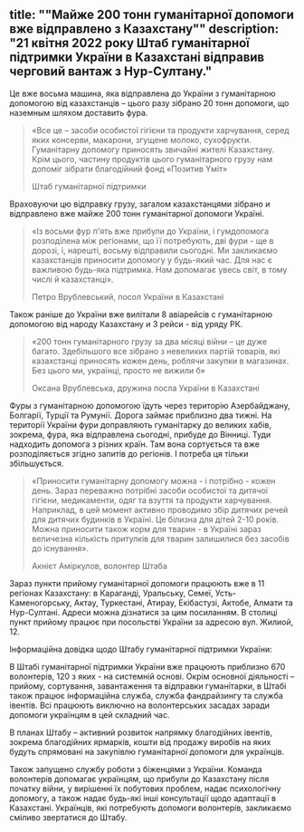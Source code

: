 title: ""Майже 200 тонн гуманітарної допомоги вже відправлено з Казахстану""
description: "21 квітня 2022 року Штаб гуманітарної підтримки України в Казахстані відправив черговий вантаж з Нур-Султану."
---

Це вже восьма машина, яка відправлена до України з гуманітарною допомогою від казахстанців – цього разу зібрано 20 тонн допомоги, що наземным шляхом доставить фура.

>«Все це – засоби особистої гігієни та продукти харчування, серед яких консерви, макарони, згущене молоко, сухофрукти. Гуманітарну допомогу приносять звичайні жителі Казахстану. Крім цього, частину продуктів цього гуманітарного грузу нам допоміг зібрати благодійний фонд «Позитив Yмiт»
>
> Штаб гуманітарної підтримки

Враховуючи цю відправку грузу, загалом казахстанцями зібрано и відправлено вже майже 200 тонн гуманітарної допомоги Україні. 

>«Із восьми фур п'ять вже прибули до України, і гумдопомога розподілена між регіонами, що її потребують, дві фури - ще в дорозі, і, нарешті, восьму відправили сьогодні. Ми закликаємо казахстанців приносити допомогу у будь-який час. Для нас є важливою будь-яка підтримка. Нам допомагає увесь світ, в тому числі й казахстанці».
>
> Петро Врублевський, посол України в Казахстані

Також раніше до України вже вилітали 8 авіарейсів с гуманітарною допомогою від народу Казахстану и 3 рейси - від уряду РК.  

>«200 тонн гуманітарного грузу за два місяці війни – це дуже багато. Здебільшого все зібрано з невеликих партій товарів, які казахстанці приносять кожен день, роблячи закупки в магазинах. Без цього ми, українці, просто не вижили б»
>
> Оксана Врублевська, дружина посла України в Казахстані

Фуры з гуманітарною допомогою їдуть через територію Азербайджану, Болгарії, Турції та Румунії. Дорога займає приблизно два тижні. На території України фури доправляють гуманітарку до великих хабів, зокрема, фура, яка відправлена сьогодні, прибуде до Вінниці. Туди надходить допомога з різних країн. Там вона сортується та вже розподіляється згідно запитів до регіонів. І потреба ця тільки збільшується.  

>«Приносити гуманітарну допомогу можна - і потрібно - кожен день. Зараз переважно потрібні засоби особистої та дитячої гігієни, медикаменти, одяг та взуття та продукти харчування. Наприклад, в цей момент активно проводимо збір дитячих речей для дитячих будинків в Україні. Це білизна для дітей 2-10 років. Можна приносити також корм для тварин - в Україні зараз величезна кількість притулків для тварин залишилися без засобів до існування».
>
> Акнієт Аміркулов, волонтер Штаба

Зараз пункти прийому гуманітарної допомоги працюють вже в 11 регіонах Казахстану: в Караганді, Уральську, Семеї, Усть-Каменогорську, Актау, Туркестані, Атирау, Екібастузі, Актобе, Алмати та Нур-Султані. Адреси можна дізнатися за цим посиланням. В столиці пункт прийому працює при посольстві України за адресою вул. Жилиой, 12.

Інформаційна довідка щодо Штабу гуманітарної підтримки України:

В Штабі гуманітарної підтримки України вже працюють приблизно 670 волонтерів, 120 з яких - на системній основі. Окрім основної діяльності – прийому, сортування, завантаження та відправки гуманітарки, в Штабі також працює інформаційна служба, служба фандрайзингу та служба івентів. Всі працюють виключно на волонтерських засадах заради допомоги українцям в цей складний час.  

В планах Штабу – активний розвиток напрямку благодійних івентів, зокрема благодійних ярмарків, кошти від продажу виробів на яких будуть спрямовані на закупівлю гуманітарної допомоги для українців.  

Також запущено службу роботи з біженцями з України. Команда волонтерів допомагає українцям, що прибули до Казахстану після початку війни, у вирішенні їх побутових проблем, надає психологічну допомогу, а також надає будь-які інші консультації щодо адаптації в Казахстані. Українців, які потребують допомоги волонтерів, закликаємо сміливо звертатися до Штабу.
